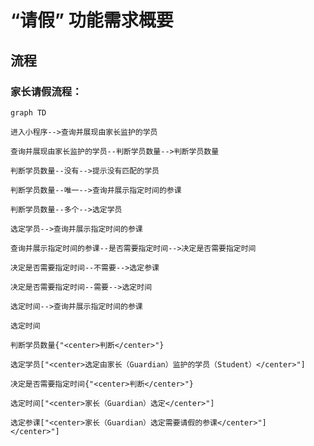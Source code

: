# “请假” 功能需求概要

## 流程

### 家长请假流程：

```mermaid
graph TD

进入小程序-->查询并展现由家长监护的学员

查询并展现由家长监护的学员--判断学员数量-->判断学员数量

判断学员数量--没有-->提示没有匹配的学员

判断学员数量--唯一-->查询并展示指定时间的参课

判断学员数量--多个-->选定学员

选定学员-->查询并展示指定时间的参课

查询并展示指定时间的参课--是否需要指定时间-->决定是否需要指定时间

决定是否需要指定时间--不需要-->选定参课

决定是否需要指定时间--需要-->选定时间

选定时间-->查询并展示指定时间的参课

选定时间

判断学员数量{"<center>判断</center>"}

选定学员["<center>选定由家长（Guardian）监护的学员（Student）</center>"]

决定是否需要指定时间{"<center>判断</center>"}

选定时间["<center>家长（Guardian）选定</center>"]

选定参课["<center>家长（Guardian）选定需要请假的参课</center>"]
</center>"]

```
<!--stackedit_data:
eyJoaXN0b3J5IjpbLTE1NDk1NTc2MjAsMTM0NzE4Nzc0NiwzMT
Q3OTc5NTUsLTUyOTU4MjI0LDExMDIzNjk1Myw4NDI0MDUwMDYs
MTk0OTg5NTE1MywtMzkzNDY3NTkyLC0xMjg4MjEyNjEzLDE5Nj
k1Nzg0NjEsLTIxMDk0NzM2MzIsNjUzODc2NjEsMjM2ODQzNDMs
MjEwMzkyMzMyMiw4MzI1NTg0OTQsLTEzMDAyMDk5NTQsNzMwOT
k4MTE2XX0=
-->